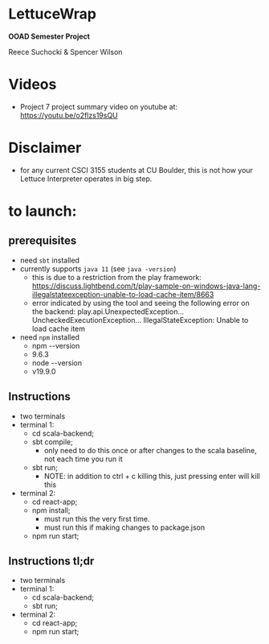 # LettuceWrap
**OOAD Semester Project**

Reece Suchocki & Spencer Wilson


# Videos
* Project 7 project summary video on youtube at: https://youtu.be/o2flzs19sQU


# Disclaimer
* for any current CSCI 3155 students at CU Boulder, this is not how your Lettuce Interpreter operates in big step.


# to launch:
## prerequisites
* need `sbt` installed
* currently supports `java 11` (see `java -version`)
    * this is due to a restriction from the play framework: https://discuss.lightbend.com/t/play-sample-on-windows-java-lang-illegalstateexception-unable-to-load-cache-item/8663
    * error indicated by using the tool and seeing the following error on the backend: play.api.UnexpectedException... UncheckedExecutionException... IllegalStateException: Unable to load cache item
* need `npm` installed
    * npm --version
    * 9.6.3
    * node --version
    * v19.9.0

## Instructions
* two terminals
* terminal 1:
    * cd scala-backend;
    * sbt compile;
        * only need to do this once or after changes to the scala baseline, not each time you run it
    * sbt run;
        * NOTE: in addition to ctrl + c killing this, just pressing enter will kill this
* terminal 2:
    * cd react-app;
    * npm install;
        * must run this the very first time.
        * must run this if making changes to package.json
    * npm run start;

## Instructions tl;dr
* two terminals
* terminal 1:
    * cd scala-backend;
    * sbt run;
* terminal 2:
    * cd react-app;
    * npm run start;
